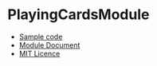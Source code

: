 # PlayingCardsModule

- [Sample code](https://github.com/LouiS0616/PlayingCardsModule/blob/master/src/nsr/loui/playingcards/Sample.java)
- [Module Document](https://louis0616.github.io/PlayingCardsModule/)
- [MIT Licence](https://github.com/LouiS0616/PlayingCardsModule/blob/master/LICENSE)
